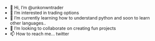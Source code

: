 - 👋 Hi, I’m @unkonwntrader
- 👀 I’m interested in trading options
- 🌱 I’m currently learning how to understand python and soon to learn other languages..
- 💞️ I’m looking to collaborate on creating fun projects
- 📫 How to reach me... twitter

<!---
unkonwntrader/unkonwntrader is a ✨ special ✨ repository because its `README.md` (this file) appears on your GitHub profile.
You can click the Preview link to take a look at your changes.
--->
